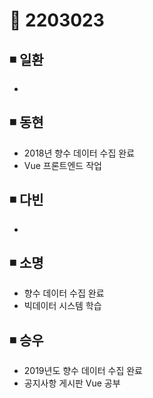 # 📌 2203023

## ◾ 일환

- 



## ◾ 동현

- 2018년 향수 데이터 수집 완료
- Vue 프론트엔드 작업



## ◾ 다빈

- 



## ◾ 소명

- 향수 데이터 수집 완료
- 빅데이터 시스템 학습



## ◾ 승우

- 2019년도 향수 데이터 수집 완료
- 공지사항 게시판 Vue 공부
